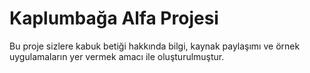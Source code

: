 # Kaplumbağa Alfa Projesi

Bu proje sizlere kabuk betiği hakkında bilgi, kaynak paylaşımı ve örnek uygulamaların yer vermek amacı ile oluşturulmuştur.
